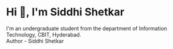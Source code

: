 # Hi 👋, I'm Siddhi Shetkar
I'm an undergraduate student from the department of Information Technology, CBIT, Hyderabad.
<br>
Author - Siddhi Shetkar
